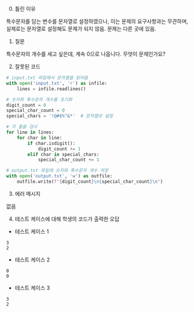 0. 틀린 이유

특수문자를 담는 변수를 문자열로 설정하였으나, 이는 문제의 요구사항과는 무관하며, 실제로는 문자열로 설정해도 문제가 되지 않음. 문제는 다른 곳에 있음.

1. 질문

특수문자의 개수를 세고 싶은데, 계속 0으로 나옵니다. 무엇이 문제인가요?

2. 잘못된 코드

```python
# input.txt 파일에서 문자열을 읽어옴
with open('input.txt', 'r') as infile:
    lines = infile.readlines()

# 숫자와 특수문자 개수를 초기화
digit_count = 0
special_char_count = 0
special_chars = '!@#$%^&*'  # 문자열로 설정

# 각 줄을 검사
for line in lines:
    for char in line:
        if char.isdigit():
            digit_count += 1
        elif char in special_chars:
            special_char_count += 1

# output.txt 파일에 숫자와 특수문자 개수 저장
with open('output.txt', 'w') as outfile:
    outfile.write(f"{digit_count}\n{special_char_count}\n")
```

3. 에러 메시지

없음

4. 테스트 케이스에 대해 학생의 코드가 출력한 오답

- 테스트 케이스 1

```
3
2
```

- 테스트 케이스 2

```
0
0
```

- 테스트 케이스 3

```
3
2
```